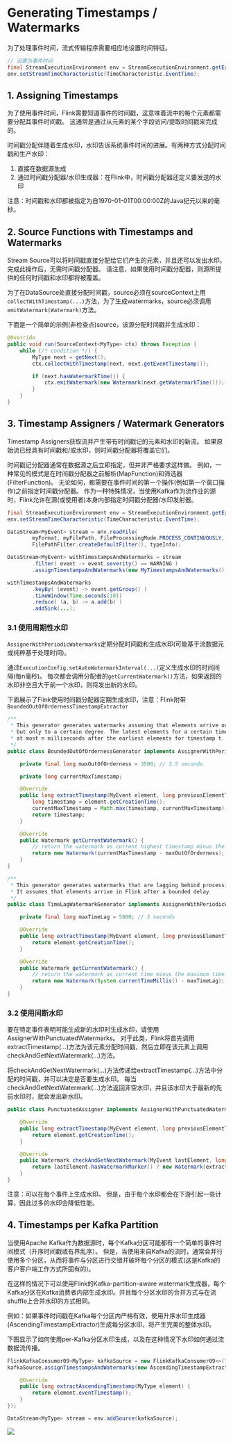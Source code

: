 # Generating Timestamps / Watermarks

为了处理事件时间，流式传输程序需要相应地设置时间特征。

```java
// 设置为事件时间
final StreamExecutionEnvironment env = StreamExecutionEnvironment.getExecutionEnvironment();
env.setStreamTimeCharacteristic(TimeCharacteristic.EventTime);
```

## 1. Assigning Timestamps

为了使用事件时间，Flink需要知道事件的时间戳，这意味着流中的每个元素都需要分配其事件时间戳。 这通常是通过从元素的某个字段访问/提取时间戳来完成的。

时间戳分配伴随着生成水印，水印告诉系统事件时间的进展。有两种方式分配时间戳和生产水印：

1. 直接在数据源生成
2. 通过时间戳分配器/水印生成器：在Flink中，时间戳分配器还定义要发送的水印

注意：时间戳和水印都被指定为自1970-01-01T00:00:00Z的Java纪元以来的毫秒。

## 2. Source Functions with Timestamps and Watermarks

Stream Source可以将时间戳直接分配给它们产生的元素，并且还可以发出水印。 完成此操作后，无需时间戳分配器。 请注意，如果使用时间戳分配器，则源所提供的任何时间戳和水印都将被覆盖。

为了在DataSource处直接分配时间戳，source必须在sourceContext上用`collectWithTimestamp(...)`方法，为了生成watermarks，source必须调用`emitWatermark(Watermark)`方法。

下面是一个简单的示例(非检查点)source，该源分配时间戳并生成水印：

```java
@Override
public void run(SourceContext<MyType> ctx) throws Exception {
	while (/* condition */) {
		MyType next = getNext();
		ctx.collectWithTimestamp(next, next.getEventTimestamp());

		if (next.hasWatermarkTime()) {
			ctx.emitWatermark(new Watermark(next.getWatermarkTime()));
		}
	}
}
```

## 3. Timestamp Assigners / Watermark Generators

Timestamp Assigners获取流并产生带有时间戳记的元素和水印的新流。 如果原始流已经具有时间戳和/或水印，则时间戳分配器将覆盖它们。

时间戳记分配器通常在数据源之后立即指定，但并非严格要求这样做。 例如，一种常见的模式是在时间戳分配器之前解析(MapFunction)和筛选器(FilterFunction)。 无论如何，都需要在事件时间的第一个操作(例如第一个窗口操作)之前指定时间戳分配器。 作为一种特殊情况，当使用Kafka作为流作业的源时，Flink允许在源(或使用者)本身内部指定时间戳分配器/水印发射器。

```java
final StreamExecutionEnvironment env = StreamExecutionEnvironment.getExecutionEnvironment();
env.setStreamTimeCharacteristic(TimeCharacteristic.EventTime);

DataStream<MyEvent> stream = env.readFile(
        myFormat, myFilePath, FileProcessingMode.PROCESS_CONTINUOUSLY, 100,
        FilePathFilter.createDefaultFilter(), typeInfo);

DataStream<MyEvent> withTimestampsAndWatermarks = stream
        .filter( event -> event.severity() == WARNING )
        .assignTimestampsAndWatermarks(new MyTimestampsAndWatermarks());

withTimestampsAndWatermarks
        .keyBy( (event) -> event.getGroup() )
        .timeWindow(Time.seconds(10))
        .reduce( (a, b) -> a.add(b) )
        .addSink(...);
```

### 3.1 使用周期性水印

`AssignerWithPeriodicWatermarks`定期分配时间戳和生成水印(可能基于流数据元或纯粹基于处理时间)。

通过`ExecutionConfig.setAutoWatermarkInterval(...)`定义生成水印的时间间隔(每n毫秒)。 每次都会调用分配者的`getCurrentWatermark()`方法，如果返回的水印非空且大于前一个水印，则将发出新的水印。

下面展示了Flink使用时间戳分配器定期生成水印，注意：Flink附带`BoundedOutOfOrdernessTimestampExtractor`

```java
/**
 * This generator generates watermarks assuming that elements arrive out of order,
 * but only to a certain degree. The latest elements for a certain timestamp t will arrive
 * at most n milliseconds after the earliest elements for timestamp t.
 */
public class BoundedOutOfOrdernessGenerator implements AssignerWithPeriodicWatermarks<MyEvent> {

    private final long maxOutOfOrderness = 3500; // 3.5 seconds

    private long currentMaxTimestamp;

    @Override
    public long extractTimestamp(MyEvent element, long previousElementTimestamp) {
        long timestamp = element.getCreationTime();
        currentMaxTimestamp = Math.max(timestamp, currentMaxTimestamp);
        return timestamp;
    }

    @Override
    public Watermark getCurrentWatermark() {
        // return the watermark as current highest timestamp minus the out-of-orderness bound
        return new Watermark(currentMaxTimestamp - maxOutOfOrderness);
    }
}

/**
 * This generator generates watermarks that are lagging behind processing time by a fixed amount.
 * It assumes that elements arrive in Flink after a bounded delay.
 */
public class TimeLagWatermarkGenerator implements AssignerWithPeriodicWatermarks<MyEvent> {

	private final long maxTimeLag = 5000; // 5 seconds

	@Override
	public long extractTimestamp(MyEvent element, long previousElementTimestamp) {
		return element.getCreationTime();
	}

	@Override
	public Watermark getCurrentWatermark() {
		// return the watermark as current time minus the maximum time lag
		return new Watermark(System.currentTimeMillis() - maxTimeLag);
	}
}
```

### 3.2 使用间断水印

要在特定事件表明可能生成新的水印时生成水印，请使用AssignerWithPunctuatedWatermarks。 对于此类，Flink将首先调用extractTimestamp(...)方法为该元素分配时间戳，然后立即在该元素上调用checkAndGetNextWatermark(...)方法。

将checkAndGetNextWatermark(...)方法传递给extractTimestamp(...)方法中分配的时间戳，并可以决定是否要生成水印。 每当checkAndGetNextWatermark(...)方法返回非空水印，并且该水印大于最新的先前水印时，就会发出新水印。

```java
public class PunctuatedAssigner implements AssignerWithPunctuatedWatermarks<MyEvent> {

	@Override
	public long extractTimestamp(MyEvent element, long previousElementTimestamp) {
		return element.getCreationTime();
	}

	@Override
	public Watermark checkAndGetNextWatermark(MyEvent lastElement, long extractedTimestamp) {
		return lastElement.hasWatermarkMarker() ? new Watermark(extractedTimestamp) : null;
	}
}
```

注意：可以在每个事件上生成水印。 但是，由于每个水印都会在下游引起一些计算，因此过多的水印会降低性能。

## 4. Timestamps per Kafka Partition

当使用Apache Kafka作为数据源时，每个Kafka分区可能都有一个简单的事件时间模式（升序时间戳或有界乱序）。 但是，当使用来自Kafka的流时，通常会并行使用多个分区，从而将事件与分区进行交错并破坏每个分区的模式(这是Kafka的客户客户端工作方式所固有的)。

在这样的情况下可以使用Flink的Kafka-partition-aware watermark生成器，每个Kafka分区在Kafka消费者内部生成水印。并且每个分区水印的合并方式与在流shuffle上合并水印的方式相同。

例如：如果事件时间戳在Kafka每个分区内严格有效，使用升序水印生成器(AscendingTimestampExtractor)生成每分区水印，将产生完美的整体水印。

下图显示了如何使用per-Kafka分区水印生成，以及在这种情况下水印如何通过流数据流传播。

```java
FlinkKafkaConsumer09<MyType> kafkaSource = new FlinkKafkaConsumer09<>("myTopic", schema, props);
kafkaSource.assignTimestampsAndWatermarks(new AscendingTimestampExtractor<MyType>() {

    @Override
    public long extractAscendingTimestamp(MyType element) {
        return element.eventTimestamp();
    }
});

DataStream<MyType> stream = env.addSource(kafkaSource);
```

![](https://ci.apache.org/projects/flink/flink-docs-release-1.10/fig/parallel_kafka_watermarks.svg)